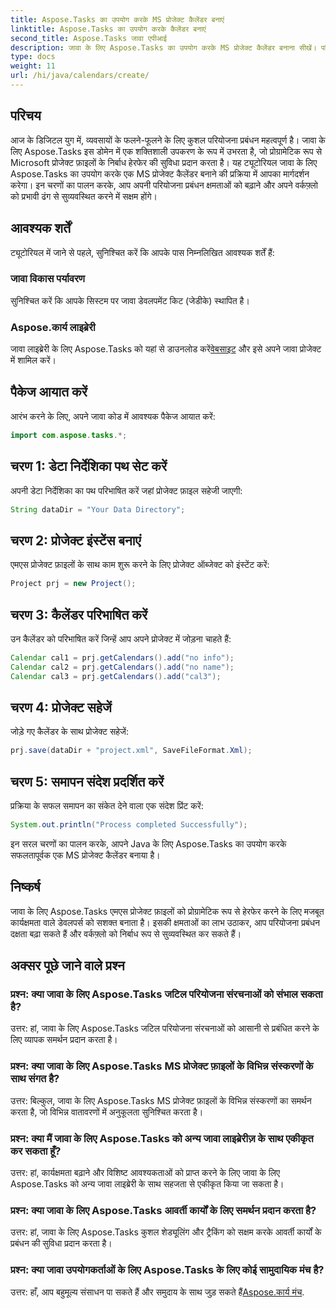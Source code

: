 ```yaml
---
title: Aspose.Tasks का उपयोग करके MS प्रोजेक्ट कैलेंडर बनाएं
linktitle: Aspose.Tasks का उपयोग करके कैलेंडर बनाएं
second_title: Aspose.Tasks जावा एपीआई
description: जावा के लिए Aspose.Tasks का उपयोग करके MS प्रोजेक्ट कैलेंडर बनाना सीखें। परियोजना प्रबंधन को आसानी से सुव्यवस्थित करें।
type: docs
weight: 11
url: /hi/java/calendars/create/
---
```

## परिचय
आज के डिजिटल युग में, व्यवसायों के फलने-फूलने के लिए कुशल परियोजना प्रबंधन महत्वपूर्ण है। जावा के लिए Aspose.Tasks इस डोमेन में एक शक्तिशाली उपकरण के रूप में उभरता है, जो प्रोग्रामेटिक रूप से Microsoft प्रोजेक्ट फ़ाइलों के निर्बाध हेरफेर की सुविधा प्रदान करता है। यह ट्यूटोरियल जावा के लिए Aspose.Tasks का उपयोग करके एक MS प्रोजेक्ट कैलेंडर बनाने की प्रक्रिया में आपका मार्गदर्शन करेगा। इन चरणों का पालन करके, आप अपनी परियोजना प्रबंधन क्षमताओं को बढ़ाने और अपने वर्कफ़्लो को प्रभावी ढंग से सुव्यवस्थित करने में सक्षम होंगे।
## आवश्यक शर्तें
ट्यूटोरियल में जाने से पहले, सुनिश्चित करें कि आपके पास निम्नलिखित आवश्यक शर्तें हैं:
### जावा विकास पर्यावरण
सुनिश्चित करें कि आपके सिस्टम पर जावा डेवलपमेंट किट (जेडीके) स्थापित है।
### Aspose.कार्य लाइब्रेरी
 जावा लाइब्रेरी के लिए Aspose.Tasks को यहां से डाउनलोड करें[वेबसाइट](https://releases.aspose.com/tasks/java/) और इसे अपने जावा प्रोजेक्ट में शामिल करें।

## पैकेज आयात करें
आरंभ करने के लिए, अपने जावा कोड में आवश्यक पैकेज आयात करें:
```java
import com.aspose.tasks.*;
```
## चरण 1: डेटा निर्देशिका पथ सेट करें
अपनी डेटा निर्देशिका का पथ परिभाषित करें जहां प्रोजेक्ट फ़ाइल सहेजी जाएगी:
```java
String dataDir = "Your Data Directory";
```
## चरण 2: प्रोजेक्ट इंस्टेंस बनाएं
एमएस प्रोजेक्ट फ़ाइलों के साथ काम शुरू करने के लिए प्रोजेक्ट ऑब्जेक्ट को इंस्टेंट करें:
```java
Project prj = new Project();
```
## चरण 3: कैलेंडर परिभाषित करें
उन कैलेंडर को परिभाषित करें जिन्हें आप अपने प्रोजेक्ट में जोड़ना चाहते हैं:
```java
Calendar cal1 = prj.getCalendars().add("no info");
Calendar cal2 = prj.getCalendars().add("no name");
Calendar cal3 = prj.getCalendars().add("cal3");
```
## चरण 4: प्रोजेक्ट सहेजें
जोड़े गए कैलेंडर के साथ प्रोजेक्ट सहेजें:
```java
prj.save(dataDir + "project.xml", SaveFileFormat.Xml);
```
## चरण 5: समापन संदेश प्रदर्शित करें
प्रक्रिया के सफल समापन का संकेत देने वाला एक संदेश प्रिंट करें:
```java
System.out.println("Process completed Successfully");
```
इन सरल चरणों का पालन करके, आपने Java के लिए Aspose.Tasks का उपयोग करके सफलतापूर्वक एक MS प्रोजेक्ट कैलेंडर बनाया है।

## निष्कर्ष
जावा के लिए Aspose.Tasks एमएस प्रोजेक्ट फ़ाइलों को प्रोग्रामेटिक रूप से हेरफेर करने के लिए मजबूत कार्यक्षमता वाले डेवलपर्स को सशक्त बनाता है। इसकी क्षमताओं का लाभ उठाकर, आप परियोजना प्रबंधन दक्षता बढ़ा सकते हैं और वर्कफ़्लो को निर्बाध रूप से सुव्यवस्थित कर सकते हैं।
## अक्सर पूछे जाने वाले प्रश्न
### प्रश्न: क्या जावा के लिए Aspose.Tasks जटिल परियोजना संरचनाओं को संभाल सकता है?
उत्तर: हां, जावा के लिए Aspose.Tasks जटिल परियोजना संरचनाओं को आसानी से प्रबंधित करने के लिए व्यापक समर्थन प्रदान करता है।
### प्रश्न: क्या जावा के लिए Aspose.Tasks MS प्रोजेक्ट फ़ाइलों के विभिन्न संस्करणों के साथ संगत है?
उत्तर: बिल्कुल, जावा के लिए Aspose.Tasks MS प्रोजेक्ट फ़ाइलों के विभिन्न संस्करणों का समर्थन करता है, जो विभिन्न वातावरणों में अनुकूलता सुनिश्चित करता है।
### प्रश्न: क्या मैं जावा के लिए Aspose.Tasks को अन्य जावा लाइब्रेरीज़ के साथ एकीकृत कर सकता हूँ?
उत्तर: हां, कार्यक्षमता बढ़ाने और विशिष्ट आवश्यकताओं को प्राप्त करने के लिए जावा के लिए Aspose.Tasks को अन्य जावा लाइब्रेरी के साथ सहजता से एकीकृत किया जा सकता है।
### प्रश्न: क्या जावा के लिए Aspose.Tasks आवर्ती कार्यों के लिए समर्थन प्रदान करता है?
उत्तर: हां, जावा के लिए Aspose.Tasks कुशल शेड्यूलिंग और ट्रैकिंग को सक्षम करके आवर्ती कार्यों के प्रबंधन की सुविधा प्रदान करता है।
### प्रश्न: क्या जावा उपयोगकर्ताओं के लिए Aspose.Tasks के लिए कोई सामुदायिक मंच है?
 उत्तर: हाँ, आप बहुमूल्य संसाधन पा सकते हैं और समुदाय के साथ जुड़ सकते हैं[Aspose.कार्य मंच](https://forum.aspose.com/c/tasks/15).